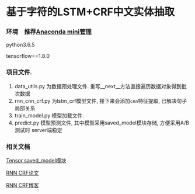 # 基于字符的LSTM+CRF中文实体抽取 

### 环境　推荐[Anaconda mini管理](https://www.jianshu.com/p/169403f7e40c)

python3.6.5 

tensorflow==1.8.0

### 项目文件.
1. data_utils.py 为数据预处理文件. 重写__next__方法直接遍历数据对象得到批次数据
2. rnn_cnn_crf.py 为lstm_crf模型文件, 接下来会添加`cnn`特征提取, 已解决句子局部关系
3. train_model.py 模型加载文件.
4. predict.py 模型预测文件, 其中模型采用saved_model模块存储, 方便采用A/B测试时 server端稳定

### 相关文档
[Tensor saved_model模块](https://blog.csdn.net/thriving_fcl/article/details/75213361)

[RNN CRF论文](https://www.aclweb.org/anthology/N16-1030)

[RNN CRF博客](https://www.cnblogs.com/Determined22/p/7238342.html)